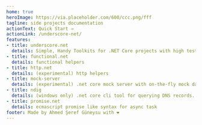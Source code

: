 ```yaml
---
home: true
heroImage: https://via.placeholder.com/600/ccc.png/fff
tagline: side projects documentation
actionText: Quick Start →
actionLink: /underscore-net/
features:
- title: underscore.net
  details: Simple, Handy Toolkits for .NET Core projects with high test coverage.
- title: functional.net
  details: functional helpers
- title: http.net
  details: (experimental) http helpers
- title: mock-server
  details: (experimental) .net core mock server with on-the-fly mock data generation capabilities
- title: ndig
  details: (windows only) .net core cli tool for querying DNS records.
- title: promise.net
  details: ecmascript promise like syntax for async task
footer: Made by Ahmed Şeref Güneysu with ❤️
---
```

